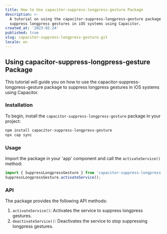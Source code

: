 ```yaml
---
title: How to Use capacitor-suppress-longpress-gesture Package
description: >-
  A tutorial on using the capacitor-suppress-longpress-gesture package to
  suppress longpress gestures in iOS systems using Capacitor.
created_at: '2023-02-24'
published: true
slug: capacitor-suppress-longpress-gesture.git
locale: en
---
```



## Using capacitor-suppress-longpress-gesture Package

This tutorial will guide you on how to use the capacitor-suppress-longpress-gesture package to suppress longpress gestures in iOS systems using Capacitor.

### Installation

To begin, install the `capacitor-suppress-longpress-gesture` package in your project:

```bash
npm install capacitor-suppress-longpress-gesture
npx cap sync
```

### Usage

Import the package in your 'app' component and call the `activateService()` method:

```js
import { SuppressLongpressGesture } from 'capacitor-suppress-longpress-gesture';
SuppressLongpressGesture.activateService();
```

### API

The package provides the following API methods:

1. `activateService()`: Activates the service to suppress longpress gestures.
2. `deactivateService()`: Deactivates the service to stop suppressing longpress gestures.
